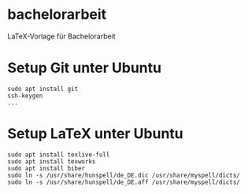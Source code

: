 # bachelorarbeit
LaTeX-Vorlage für Bachelorarbeit

# Setup Git unter Ubuntu

```
sudo apt install git
ssh-keygen
...
```

# Setup LaTeX unter Ubuntu

```
sudo apt install texlive-full
sudo apt install texworks
sudo apt install biber
sudo ln -s /usr/share/hunspell/de_DE.dic /usr/share/myspell/dicts/
sudo ln -s /usr/share/hunspell/de_DE.aff /usr/share/myspell/dicts/
```
